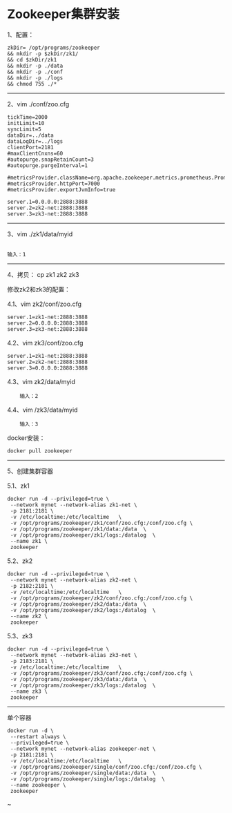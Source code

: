 # Zookeeper集群安装

1、配置：

```
zkDir= /opt/programs/zookeeper
&& mkdir -p $zkDir/zk1/
&& cd $zkDir/zk1
&& mkdir -p ./data
&& mkdir -p ./conf
&& mkdir -p ./logs
&& chmod 755 ./*
```

---

2、vim ./conf/zoo.cfg

```
tickTime=2000
initLimit=10
syncLimit=5
dataDir=../data
dataLogDir=../logs
clientPort=2181
#maxClientCnxns=60
#autopurge.snapRetainCount=3
#autopurge.purgeInterval=1

#metricsProvider.className=org.apache.zookeeper.metrics.prometheus.PrometheusMetricsProvider
#metricsProvider.httpPort=7000
#metricsProvider.exportJvmInfo=true

server.1=0.0.0.0:2888:3888
server.2=zk2-net:2888:3888
server.3=zk3-net:2888:3888
```

---

3、vim ./zk1/data/myid

```

输入：1

```

---

4、拷贝： cp zk1 zk2 zk3

修改zk2和zk3的配置：

4.1、vim zk2/conf/zoo.cfg

```
server.1=zk1-net:2888:3888
server.2=0.0.0.0:2888:3888
server.3=zk3-net:2888:3888
```


4.2、vim zk3/conf/zoo.cfg

```
server.1=zk1-net:2888:3888
server.2=zk2-net:2888:3888
server.3=0.0.0.0:2888:3888
```

4.3、vim zk2/data/myid

```
    输入：2
```

4.4、vim /zk3/data/myid

```
    输入：3
```

docker安装：

```
docker pull zookeeper
```

---

5、创建集群容器

5.1、zk1

```
docker run -d --privileged=true \
 --network mynet --network-alias zk1-net \
 -p 2181:2181 \
 -v /etc/localtime:/etc/localtime   \
 -v /opt/programs/zookeeper/zk1/conf/zoo.cfg:/conf/zoo.cfg \
 -v /opt/programs/zookeeper/zk1/data:/data  \
 -v /opt/programs/zookeeper/zk1/logs:/datalog  \
 --name zk1 \
 zookeeper
```

5.2、zk2

```
docker run -d --privileged=true \
 --network mynet --network-alias zk2-net \
 -p 2182:2181 \
 -v /etc/localtime:/etc/localtime   \
 -v /opt/programs/zookeeper/zk2/conf/zoo.cfg:/conf/zoo.cfg \
 -v /opt/programs/zookeeper/zk2/data:/data  \
 -v /opt/programs/zookeeper/zk2/logs:/datalog  \
 --name zk2 \
 zookeeper
```

5.3、zk3

```
docker run -d --privileged=true \
 --network mynet --network-alias zk3-net \
 -p 2183:2181 \
 -v /etc/localtime:/etc/localtime   \
 -v /opt/programs/zookeeper/zk3/conf/zoo.cfg:/conf/zoo.cfg \
 -v /opt/programs/zookeeper/zk3/data:/data  \
 -v /opt/programs/zookeeper/zk3/logs:/datalog  \
 --name zk3 \
 zookeeper
```


--- 

单个容器

```
docker run -d \
 --restart always \
 --privileged=true \
 --network mynet --network-alias zookeeper-net \
 -p 2181:2181 \
 -v /etc/localtime:/etc/localtime   \
 -v /opt/programs/zookeeper/single/conf/zoo.cfg:/conf/zoo.cfg \
 -v /opt/programs/zookeeper/single/data:/data  \
 -v /opt/programs/zookeeper/single/logs:/datalog  \
 --name zookeeper \
 zookeeper
```







~